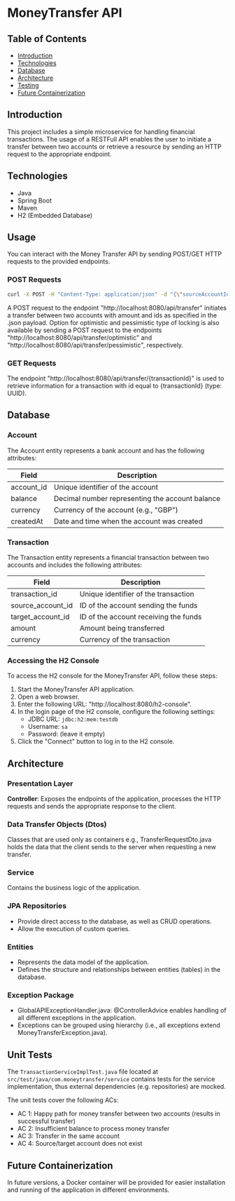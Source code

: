 # MoneyTransfer API

## Table of Contents
- [Introduction](#introduction)
- [Technologies](#technologies)
- [Database](#database)
- [Architecture](#architecture)
- [Testing](#testing)
- [Future Containerization](#future-containerization)

## Introduction
This project includes a simple microservice for handling financial transactions. The usage of a RESTFull API enables the user to initiate a transfer between two accounts or retrieve a resource by sending an HTTP request to the appropriate endpoint.

## Technologies
* Java
* Spring Boot
* Maven
* H2 (Embedded Database)

## Usage
You can interact with the Money Transfer API by sending POST/GET HTTP requests to the provided endpoints.
### POST Requests
````bash
curl -X POST -H "Content-Type: application/json" -d "{\"sourceAccountId\": \"79360a7e-5249-4822-b3fe-dabfd40b8737\", \"targetAccountId\": \"ef30b8d1-6c5d-4187-b2c4-ab3c640d1b18\", \"amount\": 30.00}" "http://localhost:8080/api/transfer"
````
A POST request to the endpoint "http://localhost:8080/api/transfer" initiates a transfer between two accounts with amount and ids as specified in the .json payload.
Option for optimistic and pessimistic type of locking is also available by sending a POST request to the endpoints "http://localhost:8080/api/transfer/optimistic" and "http://localhost:8080/api/transfer/pessimistic", respectively.
 
### GET Requests 
The endpoint "http://localhost:8080/api/transfer/{transactionId}" is used to retrieve information for a transaction with id equal to {transactionId} (type: UUID).

## Database
### Account
The Account entity represents a bank account and has the following attributes:

| Field     | Description                    |
|-----------|--------------------------------|
| account_id        | Unique identifier of the account |
| balance           | Decimal number representing the account balance |
| currency          | Currency of the account (e.g., "GBP") |
| createdAt         | Date and time when the account was created |

### Transaction
The Transaction entity represents a financial transaction between two accounts and includes the following attributes:

| Field            | Description                          |
|------------------|--------------------------------------|
| transaction_id   | Unique identifier of the transaction |
| source_account_id  | ID of the account sending the funds   |
| target_account_id  | ID of the account receiving the funds |
| amount           | Amount being transferred              |
| currency         | Currency of the transaction           |

### Accessing the H2 Console
To access the H2 console for the MoneyTransfer API, follow these steps:
1. Start the MoneyTransfer API application.
2. Open a web browser.
3. Enter the following URL: "http://localhost:8080/h2-console".
4. In the login page of the H2 console, configure the following settings:
   - JDBC URL: `jdbc:h2:mem:testdb`
   - Username: `sa`
   - Password: (leave it empty)
5. Click the "Connect" button to log in to the H2 console.

## Architecture
### Presentation Layer
**Controller**: Exposes the endpoints of the application, processes the HTTP requests and sends the appropriate response to the client.

### Data Transfer Objects (Dtos)
Classes that are used only as containers e.g., TransferRequestDto.java holds the data that the client sends to the server when requesting a new transfer.

### Service
Contains the business logic of the application.

### JPA Repositories
- Provide direct access to the database, as well as CRUD operations.
- Allow the execution of custom queries.

### Entities
- Represents the data model of the application.
- Defines the structure and relationships between entities (tables) in the database.

### Exception Package
- GlobalAPIExceptionHandler.java: @ControllerAdvice enables handling of all different exceptions in the application.
- Exceptions can be grouped using hierarchy (i.e., all exceptions extend MoneyTransferException.java).

## Unit Tests
The `TransactionServiceImplTest.java` file located at `src/test/java/com.moneytransfer/service` contains tests for the service implementation, thus external dependencies (e.g. repositories) are mocked.

The unit tests cover the following ACs:
- AC 1: Happy path for money transfer between two accounts (results in successful transfer)
- AC 2: Insufficient balance to process money transfer
- AC 3: Transfer in the same account
- AC 4: Source/target account does not exist

## Future Containerization
In future versions, a Docker container will be provided for easier installation and running of the application in different environments.